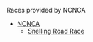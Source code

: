 Races provided by NCNCA

 * [NCNCA](races/ncnca/README.md)
    * [Snelling Road Race](races/ncnca/snelling-road-race.md)


